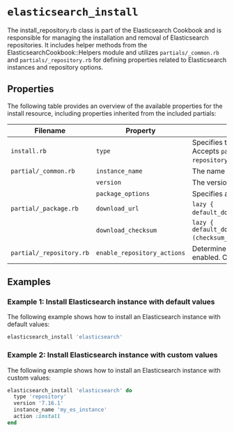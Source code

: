 # `elasticsearch_install`

The install_repository.rb class is part of the Elasticsearch Cookbook and is responsible for managing the installation and removal of Elasticsearch repositories. It includes helper methods from the ElasticsearchCookbook::Helpers module and utilizes `partials/_common.rb` and `partials/_repository.rb` for defining properties related to Elasticsearch instances and repository options.

## Properties

The following table provides an overview of the available properties for the install resource, including properties inherited from the included partials:

| Filename                 | Property                    | Description                                                                                                                |
|--------------------------|-----------------------------|----------------------------------------------------------------------------------------------------------------------------|
| `install.rb`             | `type`                      | Specifies the installation type for Elasticsearch. Accepts `package`, `tarball`, or `repository`. Default is `repository`. |
| `partial/_common.rb`     | `instance_name`             | The name of the Elasticsearch instance.                                                                                    |
|                          | `version`                   | The version of Elasticsearch to be installed.                                                                              |
|                          | `package_options`           | Specifies additional package options.                                                                                      |
| `partial/_package.rb`    | `download_url`              | `lazy { default_download_url(new_resource.version)` }                                                                      |
|                          | `download_checksum`         | `lazy { default_download_checksum[new_resource.version](checksum_platform)` }                                              |
| `partial/_repository.rb` | `enable_repository_actions` | Determines whether repository actions are enabled. Can be `true` or `false`. Default is `true`.                            |

## Examples

### Example 1: Install Elasticsearch instance with default values

The following example shows how to install an Elasticsearch instance with default values:

```ruby
elasticsearch_install 'elasticsearch'
```

### Example 2: Install Elasticsearch instance with custom values

The following example shows how to install an Elasticsearch instance with custom values:

```ruby
elasticsearch_install 'elasticsearch' do
  type 'repository'
  version '7.16.1'
  instance_name 'my_es_instance'
  action :install
end
